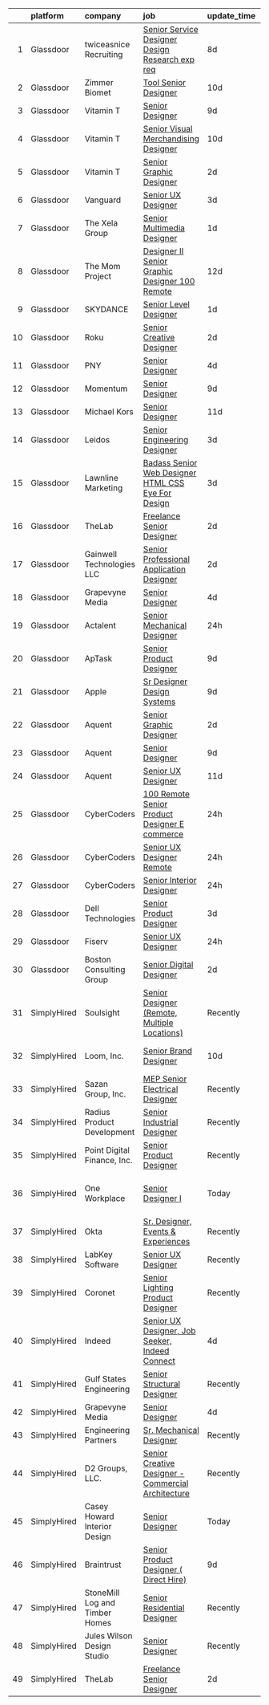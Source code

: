 

|    | platform    | company                        | job                                                                                                                                                                                                                                                                                                                                                                                                                                                                                                                                                                                                                                                                                                                                                                                                                                                                                                                                                                                                                                                                                                                                                                                                                                                                                                                                                                                                                    | update_time   | location                    |
|---:|:------------|:-------------------------------|:-----------------------------------------------------------------------------------------------------------------------------------------------------------------------------------------------------------------------------------------------------------------------------------------------------------------------------------------------------------------------------------------------------------------------------------------------------------------------------------------------------------------------------------------------------------------------------------------------------------------------------------------------------------------------------------------------------------------------------------------------------------------------------------------------------------------------------------------------------------------------------------------------------------------------------------------------------------------------------------------------------------------------------------------------------------------------------------------------------------------------------------------------------------------------------------------------------------------------------------------------------------------------------------------------------------------------------------------------------------------------------------------------------------------------|:--------------|:----------------------------|
|  1 | Glassdoor   | twiceasnice Recruiting         | [Senior Service Designer  Design Research exp req ](https://www.glassdoor.com/partner/jobListing.htm?pos=104&ao=1110586&s=58&guid=00000182bf3242a89c4b13f27ebaf31c&src=GD_JOB_AD&t=SR&vt=w&ea=1&cs=1_68f18ade&cb=1661065118768&jobListingId=1008068846470&cpc=BAB9AA3F436D8911&jrtk=3-0-1gavj4gmpkuhu801-1gavj4gngih79800-c8c0d11bdb8f9592--6NYlbfkN0AIiLXtwtv0BDns9BiY4ItblantFozdL6jLmLxNvS8mvobmNrnUvGB6JtspdOMMFSAaBpmME2wheSSrLGqu_-xyIRaCYbfG5nFzKGrWomqIhlALUcaTXf4jXG8i_PWmFZOzR9jUQ0llX763hvdzc8ENZSC-WdicABd_9goWLK6O-aEIPbhqF3AsvBPqUK1x2qJ5oK7iiZT3O0gBeldualoimjJNNGMBbnpZomQeQSgjbdxwKHsrI6H2tDRTlhroA-HVx9Js1S_7Rmi1czZRTBFdgqf6mZnEm3mhuQSy3qpBM6hjJ1iFEVf759KAUAWOze_JUjw40YybUB9VKKAoOQ9xO78N6ABVS2P69Np9xluZla5p9Lz2hd0kqcM1mUXxu1sEbsaGFCkkr1KQCBZx9EGKjQ6Ns520Slf9rpAlAoFT0enn7c3fjdbnFRmDscdhdQBmZfF6Cvx18VyeKqC_Wpm1Ej8YXuwAOKuxaInA-AhcjdIxLTauqVwChG3MVBKIFt12uin_h6GjhuF0Je8L2sIz5xhReltWsVgK4kUVTazgqQ%3D%3D)                                                                                                                                                                                                                                                                                                                                                                                                                                                                               | 8d            | New York State              |
|  2 | Glassdoor   | Zimmer Biomet                  | [Tool Senior Designer](https://www.glassdoor.com/partner/jobListing.htm?pos=111&ao=1110586&s=58&guid=00000182bf3242a89c4b13f27ebaf31c&src=GD_JOB_AD&t=SR&vt=w&cs=1_d0105a42&cb=1661065118769&jobListingId=1008065871455&cpc=F41FEAB56D215062&jrtk=3-0-1gavj4gmpkuhu801-1gavj4gngih79800-f97afca72a21c5cc--6NYlbfkN0BoCjnV15ky1_DOBAd8-Zq-HyztzEZHM_RK_rwtzJkDLs4WIdv6DsYkEURaGR5l4644CymHsoon0BGFs4q9ci03zm_sjwl2BSOGpih8V168vt4pyg3DNEOSriwPvbDC3rRmK1DhmjOHubUexBfsovac7y1iAfTA_6CcOpdFLUAQVoeEPJI0DwfJ7kNFDE_LG9P2E6uavU8G2wNSPY4Oeu7FjpFdx9KkIAa5LfUuNOD5JJeTbFcN9IbzZoFrriy_jH8rPPZTyciR5xAK-bOL4puN20u7NVPeVbdtCR6dPGLua95JctB9xW2gjO0SUoSgC7HFb7XQ9kGnVOyygaw_2etsMuzzoxcYMzvGv8gMjMzkti1_mxKwIXB4UAqNmdagYOOsxmIgPGzXmeljHt6YgeWPHaXekkMu1Wj0PR-kr5ltnqsxZuVqqtjVRMrXRaRU1wV8WT68xrDYv6dVrL1jAg3ANurZoFRQSsq9G-HfqSRMAQfTnizQAZOQgYpMHTfGXViJ69P3hIQZ97AjTMZyUdnlrdQ0Wjk2jQQ%3D)                                                                                                                                                                                                                                                                                                                                                                                                                                                                                                                               | 10d           | Warsaw, IN                  |
|  3 | Glassdoor   | Vitamin T                      | [Senior Designer](https://www.glassdoor.com/partner/jobListing.htm?pos=110&ao=1110586&s=58&guid=00000182bf3242a89c4b13f27ebaf31c&src=GD_JOB_AD&t=SR&vt=w&cs=1_42ddf3fb&cb=1661065118769&jobListingId=1008067123718&cpc=654405A9B1E0A9F5&jrtk=3-0-1gavj4gmpkuhu801-1gavj4gngih79800-9d7b375c33bd444f--6NYlbfkN0DMrcEu7yrtATojKJA7cEzGQ3FdRGWLh0CZQInL4ECGI6k5tN82kdM0OKoro5eXmjqyzEVUZnlHG__nFtz3YiPLrnyZxkrIlPFqLypC8XR8X0_Kt5dKOsXsP2Kd1PkX7CQArVbTLk9OtA4SgpJ_LxwWsVT00Ww5oana9jQhIKrwNA2kqgq7cwvSn2LKgpmWV5cAQ16bjlew7OgCdIOsKH7TZzHiDIU_Y0PpJQP52OgaU2LQkpv901m74QXuztnIjgrjPyJOPxyvLfee3uaeMKfWjahMIZBXb6Z68786YMEHgIRCp8jnXZh1XAp_9lImw_T3cHqUHhc9yZdVrCSNgO4q-bTIYjV4XtE9s8y93YXfBVSsfr5s2GHw8LvtH3H9F3TdQUQBdAKD01vvi84g7alBD8-NIQDduxEVtqUyI2zSN7FC9vA-bRC4EhgTNGkjw7-zaP8f-gxGBqVn-qR_aCOz9-ZTdwJrANo%3D)                                                                                                                                                                                                                                                                                                                                                                                                                                                                                                                                                                                                    | 9d            | Remote                      |
|  4 | Glassdoor   | Vitamin T                      | [Senior Visual Merchandising Designer](https://www.glassdoor.com/partner/jobListing.htm?pos=119&ao=1110586&s=58&guid=00000182bf3242a89c4b13f27ebaf31c&src=GD_JOB_AD&t=SR&vt=w&cs=1_d4752df0&cb=1661065118770&jobListingId=1008065785468&cpc=654405A9B1E0A9F5&jrtk=3-0-1gavj4gmpkuhu801-1gavj4gngih79800-69f06f1d38902dbb--6NYlbfkN0DMrcEu7yrtATojKJA7cEzGQ3FdRGWLh0CZQInL4ECGI6k5tN82kdM0OKoro5eXmjocCna2NqwWn5VRI-tFWimDXSiHUr9GW8oerrK8zPzu_Lj9lEDda0n2fir7DxrjjM1WSxmwfhn-qfkN0jKItk7YASaAbIDdyJJf8y2piO3xBigHoO9livBIBd89GbNLSIfOufnRMJZsK0eUBoYbBblJqZZMt2bzDBIc5j11eOo71OPcstftX2lNJE9TxmSdu89y_hxYh7owURsfmGwbPZUbLhAxEzPBEPgWc5mlE2MV7Ac3-lnfZVMZSd4sYYFD5lqSc9Id_uaKTDn9sz0Gur_SJnC6Jr7xOv3Oi_svaFR1pLZuKahWAwqFpmy-I7qrWIOGM0lGxnvO9gqQ3v0F0F_16U2bChklfUb18QfsoRDFILSZ5VXtILl9h3dTq-dlNF7-1QeZ5cPGD3MIsmejEbVCcajFCrdH3v0%3D)                                                                                                                                                                                                                                                                                                                                                                                                                                                                                                                                                                               | 10d           | Remote                      |
|  5 | Glassdoor   | Vitamin T                      | [Senior Graphic Designer](https://www.glassdoor.com/partner/jobListing.htm?pos=112&ao=1110586&s=58&guid=00000182bf3242a89c4b13f27ebaf31c&src=GD_JOB_AD&t=SR&vt=w&cs=1_d40322fc&cb=1661065118769&jobListingId=1008079341532&cpc=334ABAF5D42DC775&jrtk=3-0-1gavj4gmpkuhu801-1gavj4gngih79800-feb97c3479a5164e--6NYlbfkN0DMrcEu7yrtATojKJA7cEzGQ3FdRGWLh0CZQInL4ECGI6k5tN82kdM0cJmh4vC7GgiQc4aCRlSnUBC_0IocB-Cz_Gx9kanfekWR3F4uKz7k0psi8CWDYV_Wg_GNlG3jNL_DXkNGlUaRqLq0qtrvXLUUOFuJssvJ0eth43C2xt6h8yM1FYD18Tzbx47ULWn9tuj0WRICkMsVenhKsUL2VLJeYxeUsgkX7w-_XX4vAVSHm-ofS2qePRQEpFoK_sqIJ0gIxtfMNaugi9PYrB-ictlJOPwJHHV-inC2Mnawi4UrEshfDCkGtZ_glyhReB0SKaqF5-rg56rAOgo1saQfHWPsm6JfeifoH2g98WEGIpleItdIhF21bVzpjPJAUH18zH8mPA9MC5f6j17Q06T1GaqcBiORIWGaAAyk3dTSWRstTU6HFvgGrfviKq9lYaaQl_PtylCWTDdKglVJ0lElRIa4gimGRYULV09b7RCJIDdVDA%3D%3D)                                                                                                                                                                                                                                                                                                                                                                                                                                                                                                                                                                              | 2d            | Atlanta, GA                 |
|  6 | Glassdoor   | Vanguard                       | [Senior UX Designer](https://www.glassdoor.com/partner/jobListing.htm?pos=106&ao=1110586&s=58&guid=00000182bf3242a89c4b13f27ebaf31c&src=GD_JOB_AD&t=SR&vt=w&cs=1_e0343961&cb=1661065118768&jobListingId=1008077061874&cpc=217C45A42544DB93&jrtk=3-0-1gavj4gmpkuhu801-1gavj4gngih79800-37ff75babdced37b--6NYlbfkN0BWQs_M7ZA8XLbIFWVw-PYcVVEPryqVLyWhKaEKPskHy2YkbHyHJDwBFABfX2IzFJVmk7PWRPClb1YkK3K9qvLQxxfWWeBp6wXU8Prsd1Hv2BddTeEdAVI8A7QBwhJA3T1_30fc9WKYEmnPcuY1wlmyraQGgZm-Aii5y240nf8WkWfR_a5BK8sqnQSo5ROFr6XAcbQ_qHa0mM3qE6fFKq2FkEDlxWYnNN6lBJcC8cZIdbfaduX8GYFxxntCwD5ouL7weSSmR16hFeiFTMvbmJWh1fSshwnZqNS1D523c34OqqyZtaX89pyCEWquD-4lmhj03txoJMUwvN1fyNYPpLX8vAKzDCF8I1HH3MDFJZWO-8cqk_7Kly_KKvGBdpy4ANTiq8SydF7bqGu4X83p4--JNiADk-TMwcfJ6gdSK91ka8bAoT3yJ9--uJ60RWgaV8BKJSOVbTL-htVYDdd_22_OzxtKAUqSPpaPzcR5D3-Hm28ZXYdFF9NAXCKGTRF0TVMGgkKXSZobYkeTC3kNUWf5H_0Z9hrtXGTB2olRtOrxH4oHPk4CjBX_5W9ZNR5X8QvI0T7qd_m3urDcQzGOngpSwNLzKvfGuO8fKIxwGmN0x8uxqFs1rHU35MP0vZBRzU7Tg349yctSmNjl09mkU0lcNvWLDyG6fIvupnJNbxpnPc2V20zxrdU_NR7LOPtO4zJ6TcdREtGC4x0DXUTeD7RsQqFwdvO6E4LNayMd6eFM-yOMtVdJU_7TdBymX146PUqPdAT43MfIiESXKvPelqc42D4RT95z4Uh2zBlEvtD1pP8NAEIYh4YCgXD8N0xksj6b2W93Qb9C5xZT6HX7IEByTNBVpgnwQ_ZDr-Ez7nGagEi_Pov6w0LzIX4l5g3mYxG075jwyvpRtB749ntc3XZJqL7uLNhoOTaIYkKBeQPlMFgvWCm9j3H998RQ8ql0Mqvc-7NAZPy-FpWvqYdSFM5hiHVLK3QazgrwTHAYnCI4KNibZcRVtX9vWGfLz1mKDfssydysySWF1dYwwjC0GN1QC3ozuqRosvw%3D) | 3d            | Remote                      |
|  7 | Glassdoor   | The Xela Group                 | [Senior Multimedia Designer](https://www.glassdoor.com/partner/jobListing.htm?pos=103&ao=1110586&s=58&guid=00000182bf3242a89c4b13f27ebaf31c&src=GD_JOB_AD&t=SR&vt=w&ea=1&cs=1_1ba3f029&cb=1661065118768&jobListingId=1008081466645&cpc=9952A63AB06E78AD&jrtk=3-0-1gavj4gmpkuhu801-1gavj4gngih79800-42ef584d76c7ca80--6NYlbfkN0C7-XVGdfjAK85DsqpUaDLAJcZLsGZ3jEb0L3CVq0bBFgSDKoxcXtgCY9fRsLKUrbhGq-1x8g2_Kxx3ca_C-nrjtEOIK6uG4g5-1VIeItpahg6y63MHiFn02b3k7WDi3wzt6m4iFkE_RB-AFtKYT_36H7mz44IZDt99gMwxskKJliwg7iAXmUDbFSYwiYHQ50AWqpSB9fw6bNqhBk1JtUVKCNH072Bu63vbmVHtDShKZBwhhk71-IHQNznOzIRsJ7_kfrGi74LpuesmjPfgVQc7kBBe0O4nzzDZ6IOCJtH429tGBQ6zxv5cMASo_j_08kdahq-tzjYbt7XkeQpO3UbfsUr7J_AoHYuiUtKURfLf7cdT3xgjk2s_LpuXM3ed3vSACTdGEfKGRwM_E_qJ7y48YW7J1RIZcdPQq8xtDV27RxKYwVqR3G8ezEnsCJUs2xJmYyffzjMHKc_QlfsRE5iVylYA2oPUwcNc3g-c-SmLBmcFMrFrD11Rq_gTmKGAKOMW84--T8bOgQ%3D%3D)                                                                                                                                                                                                                                                                                                                                                                                                                                                                                                                                      | 1d            | Remote                      |
|  8 | Glassdoor   | The Mom Project                | [Designer II   Senior Graphic Designer  100  Remote ](https://www.glassdoor.com/partner/jobListing.htm?pos=109&ao=1110586&s=58&guid=00000182bf3242a89c4b13f27ebaf31c&src=GD_JOB_AD&t=SR&vt=w&cs=1_0231fc1f&cb=1661065118769&jobListingId=1008060831137&cpc=3DB599BF2F4828F0&jrtk=3-0-1gavj4gmpkuhu801-1gavj4gngih79800-47a8e5d2c3630cfe--6NYlbfkN0BDp_epf89aHDQhKpPegNJQ_ldQpEFZQsM9OcONMGxWx6pU56EKHF58QjVdAUvn2gVxaSg2G5bZNw2DNvRIrJmVl9b0D30-uO5xPqTzpHVHx36VSIDBwZPfCJclmcODqJ_fEA0w8bV1tIxpViZTAR8uKkMurBsqsn9YtfsUg9Tv1MKTZBlWqRG6X0KNV53AmMgwiUWqFrm2S6nd4JJ014xj25TspO7F5M1fX4yrcUjdJfyLpt2BdcDhA61LnwkxDt2naNJSl64OujbctF5oZl75Q5wl072cB-poZPwl1Z4DDS70ObN64v5wmkWeloygi5kCx-RcIN7Cfc2zVnKVSldufvdjImWB2KvLsWNeVEFpJibHBqOb-FaBPnVdroi3Z0G9EoQPQgNzGm1wvppqcP3cpad-swhi8TW7ycWPVHCBNukYcHf7Iz7fQeJc6jjdW1_eKRD24G4yVw-EGwWMp3KTxbltHLVOg3bXqxQGhHLT3RgvVospqfez2dBMSq0qb-k2cXXaLmriw4XFA5EidaKKZFb4sHdwbLy8gje8FVFPb1sC8439RJSv-khHRw6JBlZ-EXW_APZXyNZP1nxj_GRQDB3V24MiZF3zMcQg6uT8Wksh2wmx9Q9T0TKUEZ73H1SIDB97feO7dJhoHykZKtLk1FJF2jraAKKORzVCDtQv9F-byw3Gvqn-icIw4VJ2UstxnmYmSOtg5-1yZDzBm7obHzcSLTzS5sgvNoUXYBlZ1VJqbeSsNnlyHRe4TJEQLvjyGvxX0UmVZh4BsbNQpb8Ksme0WhYo2y_Yjwxfh508aMm2Wax75x0etLbGr_xQRuY%3D)                                                                                                                                                                                                | 12d           | Remote                      |
|  9 | Glassdoor   | SKYDANCE                       | [Senior Level Designer](https://www.glassdoor.com/partner/jobListing.htm?pos=129&ao=1136043&s=58&guid=00000182bf3242a89c4b13f27ebaf31c&src=GD_JOB_AD&t=SR&vt=w&cs=1_bcd1ac6a&cb=1661065118770&jobListingId=1008081893557&jrtk=3-0-1gavj4gmpkuhu801-1gavj4gngih79800-dca48dc8c3d74ccf-)                                                                                                                                                                                                                                                                                                                                                                                                                                                                                                                                                                                                                                                                                                                                                                                                                                                                                                                                                                                                                                                                                                                                 | 1d            | Remote                      |
| 10 | Glassdoor   | Roku                           | [Senior Creative Designer](https://www.glassdoor.com/partner/jobListing.htm?pos=123&ao=1136043&s=58&guid=00000182bf3242a89c4b13f27ebaf31c&src=GD_JOB_AD&t=SR&vt=w&cs=1_871778cd&cb=1661065118770&jobListingId=1008079060076&jrtk=3-0-1gavj4gmpkuhu801-1gavj4gngih79800-5ee17d62b320375a-)                                                                                                                                                                                                                                                                                                                                                                                                                                                                                                                                                                                                                                                                                                                                                                                                                                                                                                                                                                                                                                                                                                                              | 2d            | Santa Monica, CA            |
| 11 | Glassdoor   | PNY                            | [Senior Designer](https://www.glassdoor.com/partner/jobListing.htm?pos=125&ao=1136043&s=58&guid=00000182bf3242a89c4b13f27ebaf31c&src=GD_JOB_AD&t=SR&vt=w&ea=1&cs=1_28fe6a4d&cb=1661065118770&jobListingId=1008075283332&jrtk=3-0-1gavj4gmpkuhu801-1gavj4gngih79800-b02afc570440839f-)                                                                                                                                                                                                                                                                                                                                                                                                                                                                                                                                                                                                                                                                                                                                                                                                                                                                                                                                                                                                                                                                                                                                  | 4d            | New York, NY                |
| 12 | Glassdoor   | Momentum                       | [Senior Designer](https://www.glassdoor.com/partner/jobListing.htm?pos=126&ao=1136043&s=58&guid=00000182bf3242a89c4b13f27ebaf31c&src=GD_JOB_AD&t=SR&vt=w&ea=1&cs=1_01d24044&cb=1661065118770&jobListingId=1008066436527&jrtk=3-0-1gavj4gmpkuhu801-1gavj4gngih79800-4ecf8d4d76a32b65-)                                                                                                                                                                                                                                                                                                                                                                                                                                                                                                                                                                                                                                                                                                                                                                                                                                                                                                                                                                                                                                                                                                                                  | 9d            | New York, NY                |
| 13 | Glassdoor   | Michael Kors                   | [Senior Designer](https://www.glassdoor.com/partner/jobListing.htm?pos=124&ao=1136043&s=58&guid=00000182bf3242a89c4b13f27ebaf31c&src=GD_JOB_AD&t=SR&vt=w&cs=1_4cbfbfb4&cb=1661065118770&jobListingId=1008062203766&jrtk=3-0-1gavj4gmpkuhu801-1gavj4gngih79800-0ef25f66dca19e28-)                                                                                                                                                                                                                                                                                                                                                                                                                                                                                                                                                                                                                                                                                                                                                                                                                                                                                                                                                                                                                                                                                                                                       | 11d           | New York, NY                |
| 14 | Glassdoor   | Leidos                         | [Senior Engineering Designer](https://www.glassdoor.com/partner/jobListing.htm?pos=102&ao=1110586&s=58&guid=00000182bf3242a89c4b13f27ebaf31c&src=GD_JOB_AD&t=SR&vt=w&cs=1_472dcc18&cb=1661065118768&jobListingId=1008076649494&cpc=8D52E76475A7E842&jrtk=3-0-1gavj4gmpkuhu801-1gavj4gngih79800-8b80be0704c3ac08--6NYlbfkN0CZUO70VSdYKA8PR3jfrSh5ljhqJhfDt0PzQCMubt8cRihWbmqO_-Ccw6DGinMZCyLcUmpWUeAl4-mqPjztq8JV_uvRiINnwbxnglARsr57M5ldC7yErtFIvwIZXIgoy18K4-n4ztwdEN7GsSo4Wxj_pQdb_CaH9Dfj58AwUqWFGDjzOsCZCbggWg9K4RugdXmbwEeOMTBKgsR4N6iJRayPOwBBlZR5nVl_HqXUa664Ysy4xTxSwzJV7kacc4F2T4eC13habe7MR7sGlmz3d-cWIpjqPjii4jM9ytqR_8AgaT9nnXt4hx43TGjXCN4MV3NnXcoJZBahqjP7UCV3VCRYRp3sC-02T5wijSVDSgFKeoz33UM9fTPf2CD_qGuwndxU8eaxKYok0L3yfAuVAfzyIR9fCHPkUp_xxq6Voydl1ret6teMzSCFziq4isl0zkdfZB1mAi5tjP8Ee_JxgEZ0B2t3bP-hf4AgiSsZYhGI5VLdqbMX6A98OTaEw09e65KoJHcNA2zT6LEuYSXVtIy9Iopp0T4qK9LXaG5-7MZXo2dYP7zTn1Y3XMARcBz4Uo2FZFk6ip9ncyoW_5r4cuYwMVhoGEVFzJF6NNV0YF9ZwmfavtpsDpQkBziznc-8txU%3D)                                                                                                                                                                                                                                                                                                                                                                                                                        | 3d            | Reston, VA                  |
| 15 | Glassdoor   | Lawnline Marketing             | [Badass Senior Web Designer   HTML  CSS    Eye For Design](https://www.glassdoor.com/partner/jobListing.htm?pos=101&ao=1110586&s=58&guid=00000182bf3242a89c4b13f27ebaf31c&src=GD_JOB_AD&t=SR&vt=w&ea=1&cs=1_153e7a58&cb=1661065118768&jobListingId=1008076192780&cpc=71532419B2302243&jrtk=3-0-1gavj4gmpkuhu801-1gavj4gngih79800-e484ed7074032ea9--6NYlbfkN0CSgGTbSPgM0xpgWRkp5SRTexU57Zk_6_bZ18eqb9d2QJSGwfPmdP20ZJn7COX5dU3Jcup__uPyYvFygp23CJPmvOc2HV6cmaK3ebUFwB3sdAeT9C97FHUEPr8kaTKS-VJB2gGOIZsn60uJXYKNceQVP82UTolLC1vwR40675sWo0JSUEFSfubFH6Eh8zjRpGLXDR6dVAHoGkHkWt-vd4QuHPkjCYfn7HblL8Th62QaPvLHtZ2L7-ENEWkNlmsZ1iVkS1F3I8XnBBn-YUT2wOdkXGbMNifkvq4H8fwuNK1rrMT3Niy0XU0LrLoNaCh-Wejrn7wAfDf3TSTcb7GlwtDwyHHDJluzp_csKBrce3ofpHib7_HgHsrgprQJWbGk-lIUo6Bfi7GYkYqMdyO4Dan7zhMAGheS8BIRV97snZvMqmyJIIuq-4pY5NnAZ55VB8yuyZM1dAiBG8CagqH2BIqzFzGb9SubQlcmfdJQOdWEHuMNPw9DKbK25M-m7lw4YGqcpfWTjX5OKu7D7A5CnSVED0yj2Bmir-G1YFD-1ClRhA%3D%3D)                                                                                                                                                                                                                                                                                                                                                                                                                                                                        | 3d            | Tampa, FL                   |
| 16 | Glassdoor   | TheLab                         | [Freelance Senior Designer](https://www.glassdoor.com/partner/jobListing.htm?pos=122&ao=1136043&s=58&guid=00000182bf3242a89c4b13f27ebaf31c&src=GD_JOB_AD&t=SR&vt=w&ea=1&cs=1_d7bd4dfa&cb=1661065118770&jobListingId=1008078236008&jrtk=3-0-1gavj4gmpkuhu801-1gavj4gngih79800-6860514400b60d07-)                                                                                                                                                                                                                                                                                                                                                                                                                                                                                                                                                                                                                                                                                                                                                                                                                                                                                                                                                                                                                                                                                                                        | 2d            | Brooklyn, NY                |
| 17 | Glassdoor   | Gainwell Technologies LLC      | [Senior Professional Application Designer](https://www.glassdoor.com/partner/jobListing.htm?pos=128&ao=1136043&s=58&guid=00000182bf3242a89c4b13f27ebaf31c&src=GD_JOB_AD&t=SR&vt=w&cs=1_fda5b46d&cb=1661065118770&jobListingId=1008079470486&jrtk=3-0-1gavj4gmpkuhu801-1gavj4gngih79800-9cd9707385258172-)                                                                                                                                                                                                                                                                                                                                                                                                                                                                                                                                                                                                                                                                                                                                                                                                                                                                                                                                                                                                                                                                                                              | 2d            | Oklahoma                    |
| 18 | Glassdoor   | Grapevyne Media                | [Senior Designer](https://www.glassdoor.com/partner/jobListing.htm?pos=107&ao=1110586&s=58&guid=00000182bf3242a89c4b13f27ebaf31c&src=GD_JOB_AD&t=SR&vt=w&ea=1&cs=1_6079c7d2&cb=1661065118769&jobListingId=1008074485149&cpc=B101C867B3EF2D75&jrtk=3-0-1gavj4gmpkuhu801-1gavj4gngih79800-19c3feebd4088fbf--6NYlbfkN0B91FfnBCVIv_hl6i3NFqM1HfajYp8ENDadfl9QkT4dCfdiBN8d07m7YPrybCxWJDeaUvrOfMjdZn5MsKg4tLycZijGvSz8Af1MZ2dErFqgUJN31x3LxkU66IR__wFrQ7xQDg5PbjZnD1K8RL0VVyQXZKY8JSYD2mHtuINTkeGAk4gVH4WnrKjElsP-qkh7sGLdlTY4adkmNW-bEl7_MV0bTVU3ziTluSLECvz3OPM8E4lBOXh4B3sfGHH3YpfUjRI5_3IX5r16j3oreJWvrsni7lNTrsa4mVCVDfRCXt9ziOUmTfq3p8bhEzd6sCcb0xVcNxzVlUI1Jr2zcXFs9GsBwZuEgVBHEwwEL6rSxQMpQIpa809O43gF_kLhmxLUyXw_YRTIDNhNuDSV5AdmUCDbvBxsPA3EEKvp00gflfL60cNV7NhGdHW9hdoaSfA-UyNVKq_vrYJ0wZqF_uLzbfT5ahXEjxnDG8FWI8kLiWpBHyTQdGzds-lQc7XZpTBbl6k%3D)                                                                                                                                                                                                                                                                                                                                                                                                                                                                                                                                                               | 4d            | Remote                      |
| 19 | Glassdoor   | Actalent                       | [Senior Mechanical Designer](https://www.glassdoor.com/partner/jobListing.htm?pos=117&ao=1110586&s=58&guid=00000182bf3242a89c4b13f27ebaf31c&src=GD_JOB_AD&t=SR&vt=w&ea=1&cs=1_b41ee055&cb=1661065118770&jobListingId=1008082348610&cpc=56C4EA4A1A191A49&jrtk=3-0-1gavj4gmpkuhu801-1gavj4gngih79800-42022f2f925d55d9--6NYlbfkN0ChYVx_I3yfZ_JDY3EFoivtqvi_stwnZ_kRt8Dowt_l_d1ydueao4NE-oUleRJ4yhi1Sk_gzNIyoa3isMdBL25q4pwmkM4f4xjeuwMB_j1Zr-fLZ7xkWq2JSI0UJLfZS_LNMlouZHXPGya6HS9AW56RE4d3WDaFz_HZEKVktWI6j2e8YhHIs5XkIDsQ5K25PCStfBQnv0Jxkpcy4_mus60xmRXjI_WgbpILJ_ie4oigi5U4AqWAij1YHC2HnQF2S805TgsBMJM_tqS58OQsG6qdnO0G2b7fkmnGCwauT_6DMyIPSphLdxhm7kyTPrrAzgT3Esvoz0jH-zmOei0YjNl-SwnjwBP8f94C8dGeyDEPosbaTxvzrE5JZQS_Nvj0IK6xztf_qPf9clcKKQ-AwcbwsU7WgpJzbt1MXj4y1f_TzDxoZj1dZS2aoLgb8mkcth1dYJ8NPq4KMtWwEeMqC3LSXf50ujbvb_0Lbk_rjo51i4T-DJpOQPvicRobI6K1krG9N_t4ntwXwdUfrHH2L47Vzv0K6obntSu1DOkHWlGrqBhx7sjJTI15Hca0HexxtfEPn3Fg7wUPyuBBgrbDTG18wqZVx6ohTS3qqYXTLLhjTRWfotnPiITQOuSt8_w49gIiZ5RjDkAFHz67p3SYL_B1J-kdOoG3REcgJJRnZSE-xbx8Jpp-nmijNJAt_hvp63tNkj0mi_FPxDTnwJh0Va5qyvd-vmTcVwLYgXnFMCQKD75mbPYDTJ2R87EXuomogUw1hPk_RPwhckrJJcIGZRtMlZyKW7iXIQ3_RECn4L2hjGTox3pEgMynXslaxtYhVCFtI8s9_D6EmmvGyyjQMPPy3rmESNhdG1odF8qT6qSITFidf5ChEQxECrw7vVBSy84AY5kneXCHgzyQ7nKmGFk7oseoZveVjxyjcpyMBc8PfC9iXVx2YQnNFw-fV6Wfvy3raeu4QxIt51UeUcRjTvByji7xEYDX8WNkDuRCChH6QA%3D%3D)                                      | 24h           | Anaheim, CA                 |
| 20 | Glassdoor   | ApTask                         | [Senior Product Designer](https://www.glassdoor.com/partner/jobListing.htm?pos=121&ao=1110586&s=58&guid=00000182bf3242a89c4b13f27ebaf31c&src=GD_JOB_AD&t=SR&vt=w&ea=1&cs=1_3652f713&cb=1661065118770&jobListingId=1008067190938&cpc=9908D8D4413DBB8A&jrtk=3-0-1gavj4gmpkuhu801-1gavj4gngih79800-127587a021d52b35--6NYlbfkN0D_WTev-YrIdalMrteejU83-imCBqyYgxx8ENAHRN0xUdke-AP2hXtvIWzRUnhZNcEPAFpx3PtKMqzknngpJtfZ2X19oKiHb_U7quI2oC0Vr9sEstDal4DdQzsNyS2eQjOTQRiHB7U00jZxBk8hH-yUwcjD3QNWsYZVbSvkRFHi364g_f_35HUfdH_yurNM-sqDtGws-Qv-5fAFYAuwH0TnKSbBp3Rg5DZOeXZ8IELjEOS3jHBQOngjj2YnW6H6Oo5tvnCA0uHH6a9z0a10-YnMys_On2yeyridVbZ8XPtyzIzAje7zQoMKmtrRyZeyu329WgKda0MPwsoJRvklOxBGJe2ITU8cJ5OP5Cwf-rVfXWTybkN0r8KQx4JEqnt8KkZqYA_veAQZKIuIgX3_t17TWYojVt-ZLgCNUy4bxhnsagr6L921o8dqKVQockrt4Hp4VqK6Eqnhj-VLH7Zta_DQ5dVphZJRrdWX2xHrsTj4IITgX1aB2imY8g5Hvv8qXDc%3D)                                                                                                                                                                                                                                                                                                                                                                                                                                                                                                                                                       | 9d            | Remote                      |
| 21 | Glassdoor   | Apple                          | [Sr  Designer  Design Systems](https://www.glassdoor.com/partner/jobListing.htm?pos=127&ao=1136043&s=58&guid=00000182bf3242a89c4b13f27ebaf31c&src=GD_JOB_AD&t=SR&vt=w&cs=1_e41f3621&cb=1661065118770&jobListingId=1008066722317&jrtk=3-0-1gavj4gmpkuhu801-1gavj4gngih79800-583032b7a0e3b375-)                                                                                                                                                                                                                                                                                                                                                                                                                                                                                                                                                                                                                                                                                                                                                                                                                                                                                                                                                                                                                                                                                                                          | 9d            | Cupertino, CA               |
| 22 | Glassdoor   | Aquent                         | [Senior Graphic Designer](https://www.glassdoor.com/partner/jobListing.htm?pos=118&ao=1110586&s=58&guid=00000182bf3242a89c4b13f27ebaf31c&src=GD_JOB_AD&t=SR&vt=w&cs=1_cd00ae95&cb=1661065118770&jobListingId=1008079523530&cpc=6FC5BA77C9A4CD78&jrtk=3-0-1gavj4gmpkuhu801-1gavj4gngih79800-08883b88a8db71b3--6NYlbfkN0DMrcEu7yrtATojKJA7cEzGQ3FdRGWLh0CZQInL4ECGI9gD0Wolx9R2v-Aex0-GK06A2fMJB6yTHxzk6oxxKY-DZBHMYGbnspwqQX60Xej05qq8TCr2PeJ6NLd-X2UfUXg_IvWTX_LcDISePaBgPm4PMhJQjQQLUuk-w9p0dh06yJMucw3VDlX1A3A_ClfZgK5vME4FZtD8tp-DMi7mWDzYmSTZSkSrojA8RES1CKc3HH5zpbu9-mrhHJGKVIxk3_esMYAIKKvofYYqC9paQfDokevWjGLxcrJBV1XUSVluk8Jlwf1pwTMD6M2wD0D3ziStWxdQz6yjU8sYwzOJS2rQp3YM5PBfaGvC_QA9lTy6c-mDAZYkjUC8Kf4DV8j2W9rI4-rgrVz3ohATwBvcqgsXRUtRLZp-J3bSJI31sPqmGG5BDRGWl8Le8QxJ6vMcozEglHDwCKXyCQ%3D%3D)                                                                                                                                                                                                                                                                                                                                                                                                                                                                                                                                                                                                              | 2d            | Atlanta, GA                 |
| 23 | Glassdoor   | Aquent                         | [Senior Designer](https://www.glassdoor.com/partner/jobListing.htm?pos=113&ao=1110586&s=58&guid=00000182bf3242a89c4b13f27ebaf31c&src=GD_JOB_AD&t=SR&vt=w&cs=1_138a49b8&cb=1661065118769&jobListingId=1008067092704&cpc=334ABAF5D42DC775&jrtk=3-0-1gavj4gmpkuhu801-1gavj4gngih79800-6498e71aaba24533--6NYlbfkN0DMrcEu7yrtATojKJA7cEzGQ3FdRGWLh0CZQInL4ECGI9gD0Wolx9R2EDT7B77c2cQiCSnbCMQd_BqUrfeTix3eqziHsUx-SNKAcNe_3VBf6-D9xsTzfUf3Mq6OhZ4YfX03hwLLXcblCKtsvyl_-Vj-AadJIsoNQFt7zTrO_V7BHxfvknlmwnPO4eI7H5qdf02otxG3q_rq8QtJd-Ho4rqYRRFljuBxiC18HDUEpqxY25vH1u3PFAr7mmNP3H4TSbRf2ig0YoZSJGTCu-0u88AJPV2QIatMT5CAhnF7SdJ8i8UGHBSh0uWZ0umDKyIMiIDMVuncDwCYGZywaQzdnP_bKwWYhDRv2kvFeyAkQNsaNN_ku8OJ_5AkU-d-OKnSdrS6nZrcZOoQOdQMq38EMb2dHUtPDdeR9AmaEHskS_ERULoCKVIryEvrxnZv9rolZMdiQYjp49pW34Hv0qslKpCv)                                                                                                                                                                                                                                                                                                                                                                                                                                                                                                                                                                                                                  | 9d            | Remote                      |
| 24 | Glassdoor   | Aquent                         | [Senior UX Designer](https://www.glassdoor.com/partner/jobListing.htm?pos=120&ao=1110586&s=58&guid=00000182bf3242a89c4b13f27ebaf31c&src=GD_JOB_AD&t=SR&vt=w&cs=1_fd92693d&cb=1661065118770&jobListingId=1008062989796&cpc=F41FEAB56D215062&jrtk=3-0-1gavj4gmpkuhu801-1gavj4gngih79800-119ffd5291dd5fa8--6NYlbfkN0DMrcEu7yrtATojKJA7cEzGQ3FdRGWLh0CZQInL4ECGI9gD0Wolx9R2EDT7B77c2cTcHpUm0ZKQE_bN4-2uMYRPmSzk49-69ZBB1dUvhYBEHxelO12Kyhypq6kURrCLDqoo7ZdDuvZXLg8y1obl7mOwFWkPL2MYKVBve5x5JjvGWYwrxwW1gQA-5YwD4F7sy7tm3de8luwN2eFZ3ljgAg7fTVYsr-Wf7MIy6p1zDNZX2HmikAfSl6L2ifiy6xmJwhDjitznsGCWBUFtjX_AXoeMnQXlUUjDN1bry4oXzKR3r-G9M-Miyw5ppxoBCVBsQw4O1NgApd3pTmv9rGwV_qXzj9Q5ikb2ck_kh0kQIQwseonLITU_YRUP6fE3l-tu9CU6xSaJUYFgY3hzikaeM7o8E5MJXQnFBNCmFLWcEenCWENEKILmH_qbARGAB7q-RpXfTZOnkjcu9x0F40TG8qpC)                                                                                                                                                                                                                                                                                                                                                                                                                                                                                                                                                                                                               | 11d           | Remote                      |
| 25 | Glassdoor   | CyberCoders                    | [100  Remote  Senior Product Designer  E commerce ](https://www.glassdoor.com/partner/jobListing.htm?pos=115&ao=1110586&s=58&guid=00000182bf3242a89c4b13f27ebaf31c&src=GD_JOB_AD&t=SR&vt=w&ea=1&cs=1_d7964037&cb=1661065118770&jobListingId=1008082966757&cpc=451933188B21919D&jrtk=3-0-1gavj4gmpkuhu801-1gavj4gngih79800-95e1ea826e805ffd--6NYlbfkN0CpFJQzrgRR8WqXWK1qKKEqALWJw739KlKqr2H-MSI4eoBlI4EFrmor2FYZMP3muM0sDczIvLlqML34HqL4FkFm3w3yVN7SmE7ksvc59ixXAaRjjwHpi-mIVMm3JheG6whQ_jHOR_IPNQlbhZZKNEtuiKScCDHC3ez-I84PZY8TOGR6jOLIaIRYoIbA-rP8RhM_iBZRLHdcn2SrcXWC9kW17B1AEcw4TErrEoK8EDwvngz8qO-2UfsMcFWj39BT941vD6thQlk2dW6-SiCaaPB9g6bGdgsOlH5LcPhTfUBeadKgZMeoXDKpwxpcAMzSxwa518XVQORx1A0qkLUVEQ2SL0mZY-hUfQrpp6gx4INxOk5RNyf6O69Lys7dYAy8-Po7z5wJRpujRkiR_neZl9q01dNsgd8h4pC-sCnml6a0N4G4_ARVoq1O61TwkJUatMbmPR-vxT3LpN3fj9td3vNXc3cs2WOCS76nxj_As-tGea-GYwp7n6T_MjsmNSEsXnx-uXvkFgKeCys9pxiv1wLisOjln-Aj8AikEeafGQzw7OL4LyHxq9kFW6J_AZ6cSWRrJT1tONHMRltydqy0B5kyALQYJyKeVu3wtPJSK1IDydvcQkChJ9G7qG-LUaz1YvGMVbP1c1t4I2VEW7cpeCRyM0BIN-VO0bep8Bb7Va59iFk_uSfbGTZUXo1OxsBjuSFSupewTNTOG19Hx_1bvch-UCizPxIsF4Esl0l5xIABbiJs0U8h7ohHJxZSN71GLux_c2l9lRURXb1aLx6CmP6_G_2FiQ_qnafp2Aie8lNVSca47hxIXVvupVMhqH_xUnQxWUU4n-tnlFYZMJ4lI-mg3HhTX3s5VxNB2pn2liuW4h7aFDZfPI4yKAQMSQUWvwAnXQzIrk96A2FIAQMmQS-LP43SoOMmL5jKeaDZa46F_NIMadOYH1uMnAbKt1GV8CNxgN2Kf67fWRI7q8gm1X3QKTzdSK2pUQ6soDZWqzV2LwluAi2sHrT5)           | 24h           | Los Angeles, CA             |
| 26 | Glassdoor   | CyberCoders                    | [Senior UX Designer Remote](https://www.glassdoor.com/partner/jobListing.htm?pos=116&ao=1110586&s=58&guid=00000182bf3242a89c4b13f27ebaf31c&src=GD_JOB_AD&t=SR&vt=w&ea=1&cs=1_2db894d3&cb=1661065118770&jobListingId=1008082967154&cpc=6FC5BA77C9A4CD78&jrtk=3-0-1gavj4gmpkuhu801-1gavj4gngih79800-ef15c9c818cbad47--6NYlbfkN0CpFJQzrgRR8WqXWK1qKKEqALWJw739KlKqr2H-MSI4eoBlI4EFrmor2FYZMP3muM0sDczIvLlqMP8v66lI5fQ6AGEsu1yLE5T71smkuoW-uVolzabhhkcmxCPoti6n7WrXRqmorFhJA4Id3NkT4slqj0DNtOqwhYGUIllEfx6cPY1x_ghPGtG0IahuoRaJstZLL3g0FsXK1JgPjgKaGmhtZle6sCKI7rJ_EnX_AVQKcvrIiU2JnC-khxC16aRMzgsPjanVgL8ILzyRnfh-fQGAAgLuAIxkKG9qD2RQLHpxw-feruYGd92c-mELXKouUAjEAwtmfXvEHEyFTjbg4O1pMkfjmNZuIlWTsTOJ1vrXHTUCfLYah212_Q36ED12yDkpBHgB7BpR1_IkB9JKoyKkklR2GxqSow4-3aCSMp_gILWL5GhPF2Xe6nq6Npn5e07ryUVVN5Y7y9JA1MDcnWRsiF1aUyf3GDegtBrQuQxrHOAcBvSwfiWWU3VhXH2ajH311_aEkHp81YWMwY8y49wTRkAADk6aZrj2YwoEoK7WNcryktAtGGmCMbzu8VLTU1lOqfkoZLLfN_eNEfFTI6IknFsNWeJXkukzuu9PNR4q8R9i1LxFE5Y_2bwDpf31ERo-UIpKnqXS3fYIwTNv3vCvrPNYPe4ynzj1SpbG6rYbOWRGMkmFXBJERgTVmYd0JFtPf_mSodHHZOopNLXRM6Njcvx54_MktbP4KTua8mlNIKNRmDWyjnM7jQcTk1NwpLkidEStkQaDEonWw24LVg9wNMIGH8ZJd7pEY_HvHcMEdQqTStuKssJuv67MkUqAdnQsaNp2-NTxU23PDhKqs5ZsUab_hTOpwhnu7eiqj0XxfHrC2pZcWi-TNd-1ufujsFosQ7sGAyxXkBTYdLZJ0G3Fq7wXMJe8RU1VZXPXFg1p9cV-q8eZuWU5h7Wsxg_4Bqtgvr2dNyomSaxVzkinos_VCp4wcm0nLzHpPAhWdwf6eQIkVhEIvU8I)                                   | 24h           | Saint Louis, MO             |
| 27 | Glassdoor   | CyberCoders                    | [Senior Interior Designer](https://www.glassdoor.com/partner/jobListing.htm?pos=114&ao=1110586&s=58&guid=00000182bf3242a89c4b13f27ebaf31c&src=GD_JOB_AD&t=SR&vt=w&ea=1&cs=1_873052ae&cb=1661065118770&jobListingId=1008082967631&cpc=451933188B21919D&jrtk=3-0-1gavj4gmpkuhu801-1gavj4gngih79800-c6d472829549942c--6NYlbfkN0CpFJQzrgRR8WqXWK1qKKEqALWJw739KlKqr2H-MSI4eoBlI4EFrmor2FYZMP3muM0sDczIvLlqMM4zbfAGntksdpKj-n5_7dKqC31io0ztabgBjZ4BM0lShH7PfeYPnrxX113GrMBzvn9DpPwBUSkDQLdUu6kDsu9kAT0icc8YGMqy4AagDAAP95zZKr0nYd6Rv6awi7DxB1O4wqahTQqhXOmsuXYPHs-h3yrPMIeB1spEM4frysKbPVHhmngPcgujYVZr-tcZTK-tpn9smu5wUmzyvABk28IeqKvlaTgisnUwznr_HKAsBMvxHTw9iUbbZH0Mf-f4aScV_MYNxGySdL2MKk7Y3c-lHxGcaXj8UIH6fe4PVQpzWqvvsk3QbOiNUhib8_-suLSWMzndr0HT-f7S6172ZGyAOceIEf2BfuoeTcyDEnSUTlWWeqnp753dxAnIzW_q7QBikxmfWBH3VZNYz1q1mBcIkqJsxEcdKUhAg9hkqKyL9vpl9kr-qtbdds_TSg4bNKWBiPl1GtLBRanlxiNyblXk_QMTnJEj0zKut-1T1qfWZfKOq158XmylRVJu5wELWIMNasbn3sz9XYOxKJ0-W-hTq6dGIwuClh7Ra7nGXgucJwhDmJCUvclngjm7PouSrnqHYh0irau6A3rtAOccJc1UJpFkutfQka43fz039ZkVLCqRFzSVVTH8L7i-w-Lbx_xlqJKaBG_B4dNZeqhPkIJlcR6CunM70aE24yJnM0H-rfrXwMA3BLuCcwvWesoIT7xgZTpgraNqjV6YFN4qXjAavfULlpLJY-IZ0wF5nSvFdklsIICXDNbIL14D1zDRlyTXtD8A62Bh4d9PgrD6fevMPwTm2qIS29q-mmEVPQro-rJag58t0aXPw0qy48P0dQZpSakx02Siw_M9_7Flo2XFID5AE9PIGNxP1S4IrwTWxy4NGz2ofZVm5tzv5ZjdpkoLwvS2bhRgEdQ7kaUK99CMKFEy70J46A%3D%3D)                                        | 24h           | San Diego, CA               |
| 28 | Glassdoor   | Dell Technologies              | [Senior Product Designer](https://www.glassdoor.com/partner/jobListing.htm?pos=130&ao=1136043&s=58&guid=00000182bf3242a89c4b13f27ebaf31c&src=GD_JOB_AD&t=SR&vt=w&cs=1_37fa9325&cb=1661065118770&jobListingId=1008076740887&jrtk=3-0-1gavj4gmpkuhu801-1gavj4gngih79800-7e60d153d10be51f-)                                                                                                                                                                                                                                                                                                                                                                                                                                                                                                                                                                                                                                                                                                                                                                                                                                                                                                                                                                                                                                                                                                                               | 3d            | Texas                       |
| 29 | Glassdoor   | Fiserv                         | [Senior UX Designer](https://www.glassdoor.com/partner/jobListing.htm?pos=105&ao=1110586&s=58&guid=00000182bf3242a89c4b13f27ebaf31c&src=GD_JOB_AD&t=SR&vt=w&cs=1_6d7a2468&cb=1661065118768&jobListingId=1008082961362&cpc=47CFDC01B3F81FAC&jrtk=3-0-1gavj4gmpkuhu801-1gavj4gngih79800-61d2e9837c7076ff--6NYlbfkN0BhYylDqghje0ff2KplHg9yv97rDOpeEevfMVEZYorIBO2LkzvsEykBPUFpPyIBpp7apBJ-_dBEqpa8KCRmXV4qMrUGcHHoUIsiflJxR-WBiVpJE2PUwf-M6LaU4wag34VZJ9sZf-TgxkJ8PM9JJ7-lYonnyiphH0Ap48qdEqhzlpo-5S9SXzAdAsIYZ4QEc-savQ6HLziEKild5aZ9VktSRDl3JcaRB4yID4Awos8Udv9PnHDNYFXsKiTqAII4GUmIjMEbGZzl8qqIOsMXaYmS7jlQI5j2v3y0D2PQTxOjzuhprb34UIRYF-famBwoipOmYPggKKBK8rKuaPZz77rvt_oEi9HyyLPdi0clvCpwBPpWorq1WS1u7a7RLKXP3rHY41sBQIRtCXdB7to_dEUTc47oQY2atbDb9Q4tugN0xvJNlyCKvq7xBKA039c31YSubN_o3p5RW-tcUmQ7LMoIgEsCNQqul-LOXGpcsE7R2oju-jMlw2LJDIU2l6iYmIxARCNE5o4NSVIy0YII-nhQg2b03_HQeBx64ThwXs_qFRR9_kAwcNI7DRTUzdmmYV9H1EEE-P7ifm9N_plY9q2a)                                                                                                                                                                                                                                                                                                                                                                                                                                                                               | 24h           | Short Hills, NJ             |
| 30 | Glassdoor   | Boston Consulting Group        | [Senior Digital Designer](https://www.glassdoor.com/partner/jobListing.htm?pos=108&ao=1110586&s=58&guid=00000182bf3242a89c4b13f27ebaf31c&src=GD_JOB_AD&t=SR&vt=w&cs=1_f8b34239&cb=1661065118769&jobListingId=1008079120526&cpc=FD1C1DA32C38CFA7&jrtk=3-0-1gavj4gmpkuhu801-1gavj4gngih79800-a7a2a712f1ad3635--6NYlbfkN0BRT_J8tESNZROimpc0WyD7EGfhllYDKcBPIyLxids1TSfSQiqjuGc5zGV0UAEQCGMkQyXM0yqy9t7ADe-zSD3DVR_IyNO-Ha3Lcyp_6Kf2jj4MBZ6v2XDPecjNfbsuo3ObHtNkMJraWdZXoyP8A90eRMsLIDTi5fRJUf7UeYCRLTs-NqMzABmNUhzqOx6GG13kG1MzXMMm-oOE25YoCunvF1l6Mtq34a-EYGR6qpGxkY_82b69WKuhgBbktfwsDCSLea9Stym4HElwR5P2ACa-mYQJsw6wHqxmn_SuWsi57axJJlkw88kkGns1yPKuemUCSZcsBQPUXm6H_5YGR5J28bks7XUkemDHIdXt7U8B9WQzNWq_bZ6mWNrm4sO1cXz19JWMhdEQbbgrU6s1BnhNUIEBbZkZ_nC4Rr-6EQD_0JQf5WQgfSoSiivqngVPW43ee-mg2nifB7JSUyXlIFzIhMJk2YzVehQz54XlfTAihDHIu7TJIAPO)                                                                                                                                                                                                                                                                                                                                                                                                                                                                                                                                                                          | 2d            | Atlanta, GA                 |
| 31 | SimplyHired | Soulsight                      | [Senior Designer (Remote, Multiple Locations)](https://www.simplyhired.com/job/JEJaaHxlGZcpGcWPD0jB_0qq6d5idkCzDkCrEBCPCErNYcG6Pphj1Q?q=senior+designer)                                                                                                                                                                                                                                                                                                                                                                                                                                                                                                                                                                                                                                                                                                                                                                                                                                                                                                                                                                                                                                                                                                                                                                                                                                                               | Recently      | Chicago, IL                 |
| 32 | SimplyHired | Loom, Inc.                     | [Senior Brand Designer](https://www.simplyhired.com/job/RotoE6M4z_IS6EiHlSiCY7xeUjxqHQGW_C3bdDeUPDF3BwBdUnnt5A?q=senior+designer)                                                                                                                                                                                                                                                                                                                                                                                                                                                                                                                                                                                                                                                                                                                                                                                                                                                                                                                                                                                                                                                                                                                                                                                                                                                                                      | 10d           | San Francisco, CA           |
| 33 | SimplyHired | Sazan Group, Inc.              | [MEP Senior Electrical Designer](https://www.simplyhired.com/job/SwdumVZzOq8fLFZDUFgnemgvlM40NMPrA3TLPTFsBLPp6kejTdNT6g?q=senior+designer)                                                                                                                                                                                                                                                                                                                                                                                                                                                                                                                                                                                                                                                                                                                                                                                                                                                                                                                                                                                                                                                                                                                                                                                                                                                                             | Recently      | Seattle, WA                 |
| 34 | SimplyHired | Radius Product Development     | [Senior Industrial Designer](https://www.simplyhired.com/job/JV3UT9UVx0RK2qEMKACn_n69H6lkwMpH1M2VIe3CUaqjFM0bfN667A?q=senior+designer)                                                                                                                                                                                                                                                                                                                                                                                                                                                                                                                                                                                                                                                                                                                                                                                                                                                                                                                                                                                                                                                                                                                                                                                                                                                                                 | Recently      | San Jose, CA                |
| 35 | SimplyHired | Point Digital Finance, Inc.    | [Senior Product Designer](https://www.simplyhired.com/job/vJWVS7dnTYtj0DSw5_ziJd38EPxpvg8Wl2EQM5qhhbXLdbBK576RjQ?q=senior+designer)                                                                                                                                                                                                                                                                                                                                                                                                                                                                                                                                                                                                                                                                                                                                                                                                                                                                                                                                                                                                                                                                                                                                                                                                                                                                                    | Recently      | Palo Alto, CA               |
| 36 | SimplyHired | One Workplace                  | [Senior Designer I](https://www.simplyhired.com/job/ApLijkq9ffJqdKIl4t-VbCgKYWE4hwrVD_Oa60CKoL5Dr6tDj17Ajg?q=senior+designer)                                                                                                                                                                                                                                                                                                                                                                                                                                                                                                                                                                                                                                                                                                                                                                                                                                                                                                                                                                                                                                                                                                                                                                                                                                                                                          | Today         | Santa Clara, CA +1 location |
| 37 | SimplyHired | Okta                           | [Sr. Designer, Events & Experiences](https://www.simplyhired.com/job/xo-c2nYhOhNGJ14KwagWL-6MRc4GqETgWhlpvYvPtX1tiuOonF_icg?q=senior+designer)                                                                                                                                                                                                                                                                                                                                                                                                                                                                                                                                                                                                                                                                                                                                                                                                                                                                                                                                                                                                                                                                                                                                                                                                                                                                         | Recently      | San Francisco, CA           |
| 38 | SimplyHired | LabKey Software                | [Senior UX Designer](https://www.simplyhired.com/job/1Sb1F07gkcoYvDkxozIfGgYSpFEbxhfg058UdQNPx4izlU_I9m6Wjw?q=senior+designer)                                                                                                                                                                                                                                                                                                                                                                                                                                                                                                                                                                                                                                                                                                                                                                                                                                                                                                                                                                                                                                                                                                                                                                                                                                                                                         | Recently      | Washington State            |
| 39 | SimplyHired | Coronet                        | [Senior Lighting Product Designer](https://www.simplyhired.com/job/RfGhSWtuJ_lg6SsxwQD_ajD3-LAV4Tdv2X1UfMnbVnV2FPULJvEhtw?q=senior+designer)                                                                                                                                                                                                                                                                                                                                                                                                                                                                                                                                                                                                                                                                                                                                                                                                                                                                                                                                                                                                                                                                                                                                                                                                                                                                           | Recently      | Totowa, NJ                  |
| 40 | SimplyHired | Indeed                         | [Senior UX Designer, Job Seeker, Indeed Connect](https://www.simplyhired.com/job/ESIqnknDAP8lJaxo8uzKORxuiuqJa8kt91TBIrKhFayNlqlnT8CJVg?q=senior+designer)                                                                                                                                                                                                                                                                                                                                                                                                                                                                                                                                                                                                                                                                                                                                                                                                                                                                                                                                                                                                                                                                                                                                                                                                                                                             | 4d            | San Francisco, CA           |
| 41 | SimplyHired | Gulf States Engineering        | [Senior Structural Designer](https://www.simplyhired.com/job/sWJd1AGBak9VNt3CPVsgwTwNrV3bBNKewzpRUnDXFBcJp5E1I2CC8Q?q=senior+designer)                                                                                                                                                                                                                                                                                                                                                                                                                                                                                                                                                                                                                                                                                                                                                                                                                                                                                                                                                                                                                                                                                                                                                                                                                                                                                 | Recently      | Mobile, AL                  |
| 42 | SimplyHired | Grapevyne Media                | [Senior Designer](https://www.simplyhired.com/job/tDYOWiE05wLepF38mPOAZbZLjd2wk0YDotq7iObMkCRDnRB3UcXf2g?q=senior+designer)                                                                                                                                                                                                                                                                                                                                                                                                                                                                                                                                                                                                                                                                                                                                                                                                                                                                                                                                                                                                                                                                                                                                                                                                                                                                                            | 4d            | Remote                      |
| 43 | SimplyHired | Engineering Partners           | [Sr. Mechanical Designer](https://www.simplyhired.com/job/6mK26TbVPN7cf3MKrDLkpKO6rjEb0XVSdxLJOTrXOrO1EpYySLpi_A?q=senior+designer)                                                                                                                                                                                                                                                                                                                                                                                                                                                                                                                                                                                                                                                                                                                                                                                                                                                                                                                                                                                                                                                                                                                                                                                                                                                                                    | Recently      | Las Vegas, NV               |
| 44 | SimplyHired | D2 Groups, LLC.                | [Senior Creative Designer - Commercial Architecture](https://www.simplyhired.com/job/Yzphuvu4v4KIeGAg97r-GC4K2aaGuq7WuIAfSSpOBYl9P_dmzDtnLw?q=senior+designer)                                                                                                                                                                                                                                                                                                                                                                                                                                                                                                                                                                                                                                                                                                                                                                                                                                                                                                                                                                                                                                                                                                                                                                                                                                                         | Recently      | King of Prussia, PA         |
| 45 | SimplyHired | Casey Howard Interior Design   | [Senior Designer](https://www.simplyhired.com/job/d4RK0VqX-R0scx2EjIAwNFLZW9x4GejtZ5Y21YlgFgMyhFnTpdYv3Q?q=senior+designer)                                                                                                                                                                                                                                                                                                                                                                                                                                                                                                                                                                                                                                                                                                                                                                                                                                                                                                                                                                                                                                                                                                                                                                                                                                                                                            | Today         | Danville, CA                |
| 46 | SimplyHired | Braintrust                     | [Senior Product Designer ( Direct Hire)](https://www.simplyhired.com/job/rRaXxtgkMnD465BihJWot5gR44K2AWI8r9owGULTFM-Uy95Bzalzhw?q=senior+designer)                                                                                                                                                                                                                                                                                                                                                                                                                                                                                                                                                                                                                                                                                                                                                                                                                                                                                                                                                                                                                                                                                                                                                                                                                                                                     | 9d            | San Francisco, CA           |
| 47 | SimplyHired | StoneMill Log and Timber Homes | [Senior Residential Designer](https://www.simplyhired.com/job/JpRFdFpYjoEcM5Wk8Dus9t6687pNEZ-isijeg3RCdP5OZR9Qh2OheQ?q=senior+designer)                                                                                                                                                                                                                                                                                                                                                                                                                                                                                                                                                                                                                                                                                                                                                                                                                                                                                                                                                                                                                                                                                                                                                                                                                                                                                | Recently      | Knoxville, TN               |
| 48 | SimplyHired | Jules Wilson Design Studio     | [Senior Designer](https://www.simplyhired.com/job/um-jSQigirv5rXCkCfNjjpN8gsg94xzMf2hXJsskP_AdH3eDE8lgjw?q=senior+designer)                                                                                                                                                                                                                                                                                                                                                                                                                                                                                                                                                                                                                                                                                                                                                                                                                                                                                                                                                                                                                                                                                                                                                                                                                                                                                            | Recently      | San Diego, CA               |
| 49 | SimplyHired | TheLab                         | [Freelance Senior Designer](https://www.simplyhired.com/job/Z5jX2uXK_5wdf8GRRd-tt75OYv5D0S21kPu5jKgySNU3JIMFrF6IyA?q=senior+designer)                                                                                                                                                                                                                                                                                                                                                                                                                                                                                                                                                                                                                                                                                                                                                                                                                                                                                                                                                                                                                                                                                                                                                                                                                                                                                  | 2d            | Brooklyn, NY                |